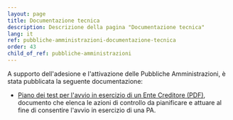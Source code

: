 ```yaml
---
layout: page
title: Documentazione tecnica
description: Descrizione della pagina "Documentazione tecnica"
lang: it
ref: pubbliche-amministrazioni-documentazione-tecnica
order: 43
child_of_ref: pubbliche-amministrazioni
---
```


A supporto dell'adesione e l'attivazione delle Pubbliche Amministrazioni, è stata pubblicata la seguente documentazione:
* [Piano dei test per l'avvio in esercizio di un Ente Creditore (PDF)](https://github.com/italia/lg-pagopa-docs/blob/master/documentazione_tecnica_collegata/adesione/piano_test_avvio_ec_20180615.pdf), documento che elenca le azioni di controllo da pianificare e attuare al fine di consentire l'avvio in esercizio di una PA.

